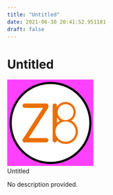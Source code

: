 ```yaml
---
title: "Untitled"
date: 2021-06-30 20:41:52.951181
draft: false
---
```


# Untitled

![Untitled](./images/80d1d805-da0d-11eb-890a-60f262b60b65.png)<br>Untitled<br>


No description provided.